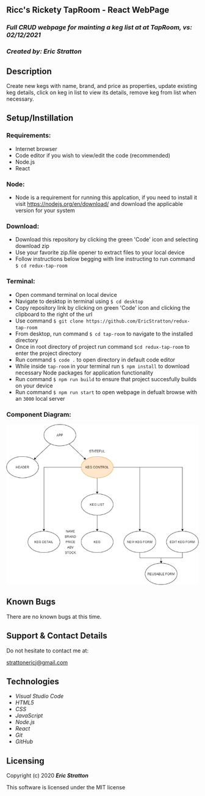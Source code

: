 ## Ricc's Rickety TapRoom - React WebPage 

### _Full CRUD webpage for mainting a keg list at at TapRoom, vs: 02/12/2021_

### _Created by: Eric Stratton_

## Description

Create new kegs with name, brand, and price as properties, update existing keg details, click on keg in list to view its details, remove keg from list when necessary. 

## Setup/Instillation

### Requirements:

- Internet browser
- Code editor if you wish to view/edit the code (recommended)
- Node.js
- React

### Node:

- Node is a requirement for running this applcation, if you need to install it visit <https://nodejs.org/en/download/> and download the applicable version for your system

### Download: 

- Download this repository by clicking the green 'Code' icon and selecting download zip
- Use your favorite zip.file opener to extract files to your local device
- Follow instructions below begging with line instructing to run command `$ cd redux-tap-room`

### Terminal:

- Open command terminal on local device
- Navigate to desktop in terminal using `$ cd desktop`
- Copy repository link by clicking on green 'Code' icon and clicking the clipboard to the right of the url
- Use command `$ git clone https://github.com/EricStratton/redux-tap-room`
- From desktop, run command `$ cd tap-room` to navigate to the installed directory
- Once in root directory of project run command `$cd redux-tap-room` to enter the project directory
- Run command `$ code .` to open directory in default code editor
- While inside `tap-room` in your terminal run `$ npm install` to download necessary Node packages for application functionality
- Run command `$ npm run build` to ensure that project succesfully builds on your device
- Run command `$ npm run start` to open webpage in defualt browse with an `3000` local server 

### Component Diagram:


![Component Diagram](./src/img/TapRoom.png)

## Known Bugs

There are no known bugs at this time.

## Support & Contact Details

Do not hesitate to contact me at:

<strattonericj@gmail.com>

## Technologies

- _Visual Studio Code_
- _HTML5_
- _CSS_
- _JavaScript_
- _Node.js_
- _React_
- _Git_
- _GitHub_

## Licensing

Copyright (c) 2020 **_Eric Stratton_**

This software is licensed under the MIT license
